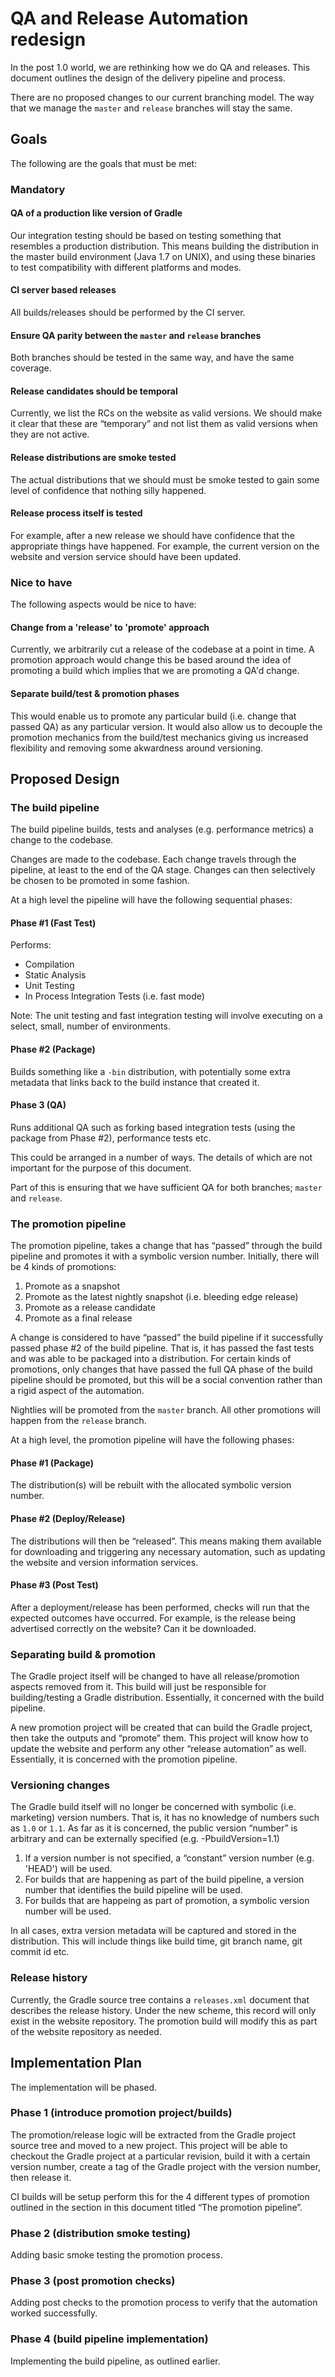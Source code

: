 # QA and Release Automation redesign

In the post 1.0 world, we are rethinking how we do QA and releases. This document outlines the design of the delivery pipeline and process.

There are no proposed changes to our current branching model. The way that we manage the `master` and `release` branches will stay the same.

## Goals

The following are the goals that must be met:

### Mandatory 

#### QA of a production like version of Gradle

Our integration testing should be based on testing something that resembles a production distribution. This means building the distribution in the master build environment (Java 1.7 on UNIX), and using these binaries to test compatibility with different platforms and modes.

#### CI server based releases

All builds/releases should be performed by the CI server. 

#### Ensure QA parity between the `master` and `release` branches 

Both branches should be tested in the same way, and have the same coverage.

#### Release candidates should be temporal

Currently, we list the RCs on the website as valid versions. We should make it clear that these are “temporary” and not list them as valid versions when they are not active.

#### Release distributions are smoke tested

The actual distributions that we should must be smoke tested to gain some level of confidence that nothing silly happened.

#### Release process itself is tested

For example, after a new release we should have confidence that the appropriate things have happened. For example, the current version on the website and version service should have been updated.

### Nice to have

The following aspects would be nice to have:

#### Change from a 'release' to 'promote' approach

Currently, we arbitrarily cut a release of the codebase at a point in time. A promotion approach would change this be based around the idea of promoting a build which implies that we are promoting a QA'd change.

#### Separate build/test & promotion phases

This would enable us to promote any particular build (i.e. change that passed QA) as any particular version. It would also allow us to decouple the promotion mechanics from the build/test mechanics giving us increased flexibility and removing some akwardness around versioning.

## Proposed Design

### The build pipeline

The build pipeline builds, tests and analyses (e.g. performance metrics) a change to the codebase.

Changes are made to the codebase. Each change travels through the pipeline, at least to the end of the QA stage. Changes can then selectively be chosen to be promoted in some fashion.

At a high level the pipeline will have the following sequential phases:

#### Phase #1 (Fast Test)

Performs:
 
* Compilation
* Static Analysis
* Unit Testing
* In Process Integration Tests (i.e. fast mode)

Note: The unit testing and fast integration testing will involve executing on a select, small, number of environments.

#### Phase #2 (Package)

Builds something like a `-bin` distribution, with potentially some extra metadata that links back to the build instance that created it.

#### Phase 3 (QA)

Runs additional QA such as forking based integration tests (using the package from Phase #2), performance tests etc.

This could be arranged in a number of ways. The details of which are not important for the purpose of this document. 

Part of this is ensuring that we have sufficient QA for both branches; `master` and `release`.

### The promotion pipeline

The promotion pipeline, takes a change that has “passed” through the build pipeline and promotes it with a symbolic version number. Initially, there will be 4 kinds of promotions:

1. Promote as a snapshot
2. Promote as the latest nightly snapshot (i.e. bleeding edge release)
3. Promote as a release candidate
4. Promote as a final release

A change is considered to have “passed” the build pipeline if it successfully passed phase #2 of the build pipeline. That is, it has passed the fast tests and was able to be packaged into a distribution. For certain kinds of promotions, only changes that have passed the full QA phase of the build pipeline should be promoted, but this will be a social convention rather than a rigid aspect of the automation.

Nightlies will be promoted from the `master` branch. All other promotions will happen from the `release` branch.

At a high level, the promotion pipeline will have the following phases:

#### Phase #1 (Package)

The distribution(s) will be rebuilt with the allocated symbolic version number.

#### Phase #2 (Deploy/Release)

The distributions will then be “released”. This means making them available for downloading and triggering any necessary automation, such as updating the website and version information services.

#### Phase #3 (Post Test)

After a deployment/release has been performed, checks will run that the expected outcomes have occurred. For example, is the release being advertised correctly on the website? Can it be downloaded.

### Separating build & promotion

The Gradle project itself will be changed to have all release/promotion aspects removed from it. This build will just be responsible for building/testing a Gradle distribution. Essentially, it concerned with the build pipeline.

A new promotion project will be created that can build the Gradle project, then take the outputs and “promote” them. This project will know how to update the website and perform any other “release automation” as well. Essentially, it is concerned with the promotion pipeline.

### Versioning changes

The Gradle build itself will no longer be concerned with symbolic (i.e. marketing) version numbers. That is, it has no knowledge of numbers such as `1.0` or `1.1`. As far as it is concerned, the public version “number” is arbitrary and can be externally specified (e.g. -PbuildVersion=1.1)

1. If a version number is not specified, a “constant” version number (e.g. 'HEAD') will be used.
2. For builds that are happening as part of the build pipeline, a version number that identifies the build pipeline will be used.
3. For builds that are happeing as part of promotion, a symbolic version number will be used. 

In all cases, extra version metadata will be captured and stored in the distribution. This will include things like build time, git branch name, git commit id etc.

### Release history

Currently, the Gradle source tree contains a `releases.xml` document that describes the release history. Under the new scheme, this record will only exist in the website repository. The promotion build will modify this as part of the website repository as needed.

## Implementation Plan

The implementation will be phased. 

### Phase 1 (introduce promotion project/builds)

The promotion/release logic will be extracted from the Gradle project source tree and moved to a new project. This project will be able to checkout the Gradle project at a particular revision, build it with a certain version number, create a tag of the Gradle project with the version number, then release it.

CI builds will be setup perform this for the 4 different types of promotion outlined in the section in this document titled “The promotion pipeline”.

### Phase 2 (distribution smoke testing)

Adding basic smoke testing the promotion process.

### Phase 3 (post promotion checks)

Adding post checks to the promotion process to verify that the automation worked successfully.

### Phase 4 (build pipeline implementation)

Implementing the build pipeline, as outlined earlier. 